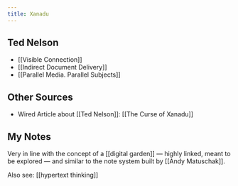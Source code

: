 ```yaml
---
title: Xanadu
---
```


## Ted Nelson

- [[Visible Connection]]
- [[Indirect Document Delivery]]
- [[Parallel Media. Parallel Subjects]]

## Other Sources

- Wired Article about [[Ted Nelson]]: [[The Curse of Xanadu]]

## My Notes

Very in line with the concept of a [[digital garden]] — highly linked, meant to be explored — and similar to the note system built by [[Andy Matuschak]]. 

Also see: [[hypertext thinking]]
